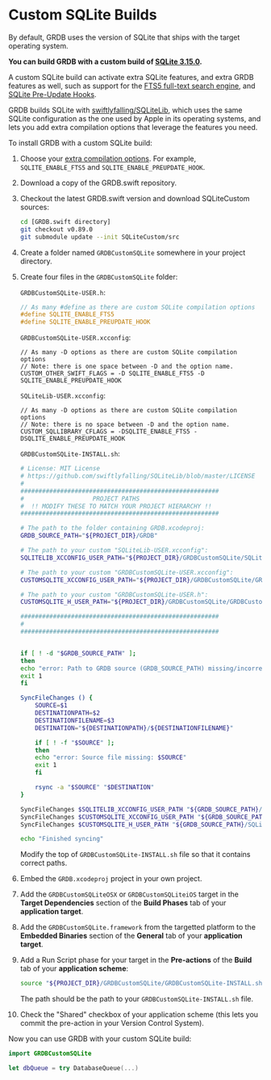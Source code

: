 Custom SQLite Builds
====================

By default, GRDB uses the version of SQLite that ships with the target operating system.

**You can build GRDB with a custom build of [SQLite 3.15.0](https://www.sqlite.org/changes.html).**

A custom SQLite build can activate extra SQLite features, and extra GRDB features as well, such as support for the [FTS5 full-text search engine](../../../#full-text-search), and [SQLite Pre-Update Hooks](../../../#support-for-sqlite-pre-update-hooks).

GRDB builds SQLite with [swiftlyfalling/SQLiteLib](https://github.com/swiftlyfalling/SQLiteLib), which uses the same SQLite configuration as the one used by Apple in its operating systems, and lets you add extra compilation options that leverage the features you need.

To install GRDB with a custom SQLite build:

1. Choose your [extra compilation options](https://www.sqlite.org/compile.html). For example, `SQLITE_ENABLE_FTS5` and `SQLITE_ENABLE_PREUPDATE_HOOK`.

2. Download a copy of the GRDB.swift repository.

3. Checkout the latest GRDB.swift version and download SQLiteCustom sources:
    
    ```sh
    cd [GRDB.swift directory]
    git checkout v0.89.0
    git submodule update --init SQLiteCustom/src
    ````
    
4. Create a folder named `GRDBCustomSQLite` somewhere in your project directory.

5. Create four files in the `GRDBCustomSQLite` folder:

    `GRDBCustomSQLite-USER.h`:
    
    ```c
    // As many #define as there are custom SQLite compilation options
    #define SQLITE_ENABLE_FTS5
    #define SQLITE_ENABLE_PREUPDATE_HOOK
    ```
    
    `GRDBCustomSQLite-USER.xcconfig`:
    
    ```xcconfig
    // As many -D options as there are custom SQLite compilation options
    // Note: there is one space between -D and the option name.
    CUSTOM_OTHER_SWIFT_FLAGS = -D SQLITE_ENABLE_FTS5 -D SQLITE_ENABLE_PREUPDATE_HOOK
    ```
    
    `SQLiteLib-USER.xcconfig`:
    
    ```xcconfig
    // As many -D options as there are custom SQLite compilation options
    // Note: there is no space between -D and the option name.
    CUSTOM_SQLLIBRARY_CFLAGS = -DSQLITE_ENABLE_FTS5 -DSQLITE_ENABLE_PREUPDATE_HOOK
    ```
    
    `GRDBCustomSQLite-INSTALL.sh`:
    
    ```sh
    # License: MIT License
    # https://github.com/swiftlyfalling/SQLiteLib/blob/master/LICENSE
    #
    #######################################################
    #                   PROJECT PATHS
    #  !! MODIFY THESE TO MATCH YOUR PROJECT HIERARCHY !!
    #######################################################

    # The path to the folder containing GRDB.xcodeproj:
    GRDB_SOURCE_PATH="${PROJECT_DIR}/GRDB"

    # The path to your custom "SQLiteLib-USER.xcconfig":
    SQLITELIB_XCCONFIG_USER_PATH="${PROJECT_DIR}/GRDBCustomSQLite/SQLiteLib-USER.xcconfig"

    # The path to your custom "GRDBCustomSQLite-USER.xcconfig":
    CUSTOMSQLITE_XCCONFIG_USER_PATH="${PROJECT_DIR}/GRDBCustomSQLite/GRDBCustomSQLite-USER.xcconfig"

    # The path to your custom "GRDBCustomSQLite-USER.h":
    CUSTOMSQLITE_H_USER_PATH="${PROJECT_DIR}/GRDBCustomSQLite/GRDBCustomSQLite-USER.h"

    #######################################################
    #
    #######################################################


    if [ ! -d "$GRDB_SOURCE_PATH" ];
    then
    echo "error: Path to GRDB source (GRDB_SOURCE_PATH) missing/incorrect: $GRDB_SOURCE_PATH"
    exit 1
    fi

    SyncFileChanges () {
        SOURCE=$1
        DESTINATIONPATH=$2
        DESTINATIONFILENAME=$3
        DESTINATION="${DESTINATIONPATH}/${DESTINATIONFILENAME}"

        if [ ! -f "$SOURCE" ];
        then
        echo "error: Source file missing: $SOURCE"
        exit 1
        fi

        rsync -a "$SOURCE" "$DESTINATION"
    }

    SyncFileChanges $SQLITELIB_XCCONFIG_USER_PATH "${GRDB_SOURCE_PATH}/SQLiteCustom/src" "SQLiteLib-USER.xcconfig"
    SyncFileChanges $CUSTOMSQLITE_XCCONFIG_USER_PATH "${GRDB_SOURCE_PATH}/SQLiteCustom" "GRDBCustomSQLite-USER.xcconfig"
    SyncFileChanges $CUSTOMSQLITE_H_USER_PATH "${GRDB_SOURCE_PATH}/SQLiteCustom" "GRDBCustomSQLite-USER.h"

    echo "Finished syncing"
    ```
    
    Modify the top of `GRDBCustomSQLite-INSTALL.sh` file so that it contains correct paths.

6. Embed the `GRDB.xcodeproj` project in your own project.

7. Add the `GRDBCustomSQLiteOSX` or `GRDBCustomSQLiteiOS` target in the **Target Dependencies** section of the **Build Phases** tab of your **application target**.

8. Add the `GRDBCustomSQLite.framework` from the targetted platform to the **Embedded Binaries** section of the **General**  tab of your **application target**.

9. Add a Run Script phase for your target in the **Pre-actions** of the **Build** tab of your **application scheme**:
    
    ```sh
    source "${PROJECT_DIR}/GRDBCustomSQLite/GRDBCustomSQLite-INSTALL.sh"
    ```
    
    The path should be the path to your `GRDBCustomSQLite-INSTALL.sh` file.

10. Check the "Shared" checkbox of your application scheme (this lets you commit the pre-action in your Version Control System).

Now you can use GRDB with your custom SQLite build:

```swift
import GRDBCustomSQLite

let dbQueue = try DatabaseQueue(...)
```
